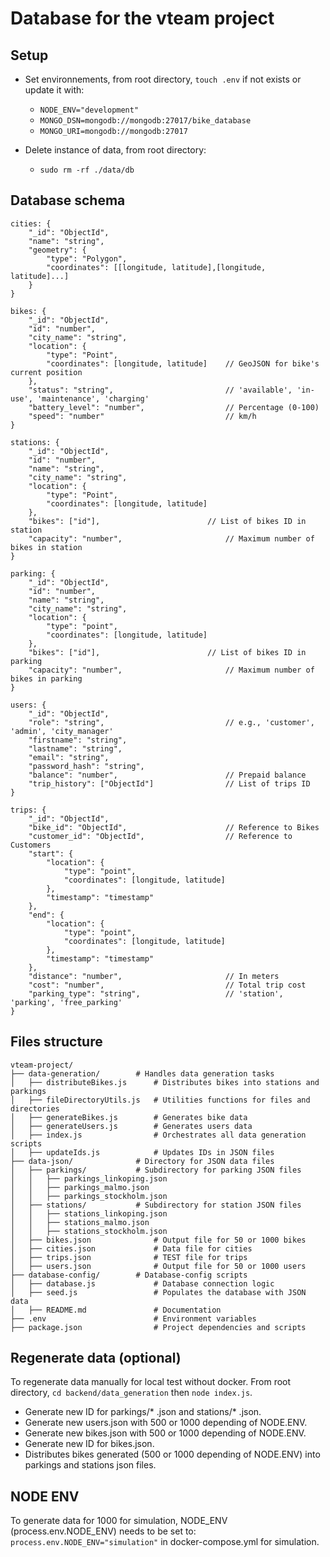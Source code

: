 # Database for the vteam project

## Setup
* Set environnements, from root directory, `touch .env` if not exists or update it with:
  * `NODE_ENV="development"`
  * `MONGO_DSN=mongodb://mongodb:27017/bike_database`
  * `MONGO_URI=mongodb://mongodb:27017`

* Delete instance of data, from root directory: 
    * `sudo rm -rf ./data/db`

## Database schema
	cities: { 
		"_id": "ObjectId",
		"name": "string",
		"geometry": {
			"type": "Polygon",
			"coordinates": [[longitude, latitude],[longitude, latitude]...]
		}
	}
	
	bikes: {
		"_id": "ObjectId",
		"id": "number",
		"city_name": "string",
		"location": {
			"type": "Point",
			"coordinates": [longitude, latitude]	// GeoJSON for bike's current position
		},                                	
		"status": "string",               			// 'available', 'in-use', 'maintenance', 'charging'
		"battery_level": "number",        			// Percentage (0-100)
		"speed": "number"							// km/h
	}
	
	stations: {
		"_id": "ObjectId",
		"id": "number",
		"name": "string",
		"city_name": "string",
		"location": {
			"type": "Point",
			"coordinates": [longitude, latitude]
		},
		"bikes": ["id"],            			// List of bikes ID in station
		"capacity": "number",             			// Maximum number of bikes in station
	}
	
	parking: {
		"_id": "ObjectId",
		"id": "number",
		"name": "string",
		"city_name": "string",
		"location": {
			"type": "point",
			"coordinates": [longitude, latitude]
		},
		"bikes": ["id"],            			// List of bikes ID in parking
		"capacity": "number",             			// Maximum number of bikes in parking	
	}

	users: {
		"_id": "ObjectId",
		"role": "string",                 			// e.g., 'customer', 'admin', 'city_manager'
		"firstname": "string",
		"lastname": "string",
		"email": "string",
		"password_hash": "string",
		"balance": "number",             			// Prepaid balance
		"trip_history": ["ObjectId"]     			// List of trips ID
	}
	
	trips: {
		"_id": "ObjectId",
		"bike_id": "ObjectId",            			// Reference to Bikes
		"customer_id": "ObjectId",        			// Reference to Customers
		"start": {
			"location": {
				"type": "point",
				"coordinates": [longitude, latitude]
			},
			"timestamp": "timestamp"
		},
		"end": {
			"location": {
				"type": "point",
				"coordinates": [longitude, latitude]
			},
			"timestamp": "timestamp"
		},
		"distance": "number",             			// In meters
		"cost": "number",                 			// Total trip cost
		"parking_type": "string",         			// 'station', 'parking', 'free_parking'
	}

## Files structure
	vteam-project/
	├── data-generation/        # Handles data generation tasks
	│   ├── distributeBikes.js  	# Distributes bikes into stations and parkings
	│   ├── fileDirectoryUtils.js   # Utilities functions for files and directories
	│   ├── generateBikes.js    	# Generates bike data
	│   ├── generateUsers.js    	# Generates users data
	│   ├── index.js            	# Orchestrates all data generation scripts
	│   ├── updateIds.js        	# Updates IDs in JSON files
	├── data-json/              # Directory for JSON data files
	│   ├── parkings/           # Subdirectory for parking JSON files
	│   │   ├── parkings_linkoping.json
	│   │   ├── parkings_malmo.json
	│   │   ├── parkings_stockholm.json
	│   ├── stations/           # Subdirectory for station JSON files
	│   │   ├── stations_linkoping.json
	│   │   ├── stations_malmo.json
	│   │   ├── stations_stockholm.json
	│   ├── bikes.json    			# Output file for 50 or 1000 bikes
	│   ├── cities.json				# Data file for cities
	│   ├── trips.json      		# TEST file for trips
	│   ├── users.json      		# Output file for 50 or 1000 users
	├── database-config/        # Database-config scripts
	│   ├── database.js      		# Database connection logic
	│   ├── seed.js             	# Populates the database with JSON data
	│   ├── README.md               # Documentation
	├── .env                    	# Environment variables
	├── package.json            	# Project dependencies and scripts

## Regenerate data (optional)
To regenerate data manually for local test without docker. From root directory, `cd backend/data_generation` then `node index.js`.
* Generate new ID for parkings/* .json and stations/* .json.
* Generate new users.json with 500 or 1000 depending of NODE.ENV.
* Generate new bikes.json with 500 or 1000 depending of NODE.ENV.
* Generate new ID for bikes.json.
* Distributes bikes generated (500 or 1000 depending of NODE.ENV) into parkings and stations json files.

## NODE ENV
To generate data for 1000 for simulation, NODE_ENV (process.env.NODE_ENV) needs to be set to: `process.env.NODE_ENV="simulation"` in docker-compose.yml for simulation.